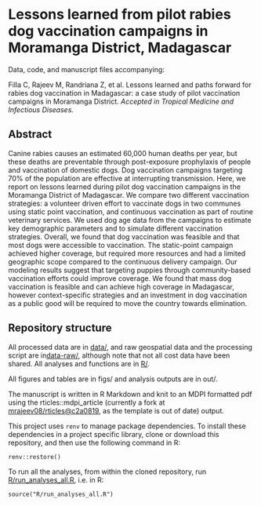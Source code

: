 # Lessons learned from pilot rabies dog vaccination campaigns in Moramanga District, Madagascar

Data, code, and manuscript files accompanying:

Filla C, Rajeev M, Randriana Z, et al. Lessons learned and paths forward for rabies dog vaccination in Madagascar: a case study of pilot vaccination campaigns in Moramanga District. *Accepted in Tropical Medicine and Infectious Diseases.*

## Abstract
Canine rabies causes an estimated 60,000 human deaths per year, but these 
deaths are preventable through post-exposure prophylaxis of people and 
vaccination of domestic dogs. Dog vaccination campaigns targeting 70% of 
the population are effective at interrupting transmission. Here, we report on 
lessons learned during pilot dog vaccination campaigns in the Moramanga 
District of Madagascar. We compare two different vaccination strategies: 
a volunteer driven effort to vaccinate dogs in two communes using static 
point vaccination, and continuous vaccination as part of routine veterinary 
services. We used dog age data from the campaigns to estimate key demographic 
parameters and to simulate different vaccination strategies. Overall, 
we found that dog vaccination was feasible and that most dogs were accessible to vaccination. 
The static-point campaign achieved higher coverage, but required more 
resources and had a limited geographic scope compared to the continuous 
delivery campaign. Our modeling results suggest that targeting puppies 
through community-based vaccination efforts could improve coverage. We 
found that mass dog vaccination is feasible and can achieve high coverage 
in Madagascar, however context-specific strategies and an investment in dog 
vaccination as a public good will be required to move the country towards 
elimination. 

## Repository structure

All processed data are in [data/](data), and raw geospatial data and the processing script are in[data-raw/](data-raw), although note that not all cost data have been shared. All analyses and functions are in [R/](R). 

All figures and tables are in figs/ and analysis outputs are in out/.

The manuscript is written in R Markdown and knit to an MDPI formatted pdf using the rticles::mdpi_article (currently a fork at [mrajeev08/rticles@c2a0819](https://github.com/mrajeev08/rticles/tree/c2a0819482d11f77d488205ae70b62ea793fe4a1), as the template is out of date) output.

This project uses `renv` to manage package dependencies. To install these dependencies in a project specific library, clone or download this repository, and then use the following command in R:

```
renv::restore()
```

To run all the analyses, from within the cloned repository, run [R/run_analyses_all.R](R/run_analyses_all.R), i.e. in R:
```
source("R/run_analyses_all.R")
```
